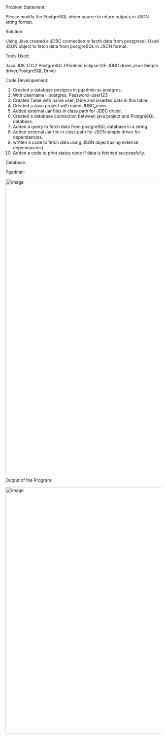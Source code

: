 
Problem Statement: 

Please modify the PostgreSQL driver source to return outputs in JSON string format.

Solution:

Using Java created a JDBC connection to fecth data from postgresql.
Used JSON object to fetch data from postgreSQL in JSON format.

Tools Used:

Java JDK 17.0.2
PostgreSQL 
PGadmin
Eclipse IDE
JDBC driver,Json Simple driver,PostgreSQL Driver

Code Developement:

1. Created a database postgres in pgadmin as postgres.
2. With Username= postgres, Password=user123
3. Created Table with name user_table and inserted data in this table.
4. Created a Java project with name JDBC_conn.
5. Added external Jar files in class path for JDBC driver.
6. Created a database connection between java project and PostgreSQL database.
7. Added a query to fetch data from postgreSQL database in a string.
8. Added external Jar file in class path for JSON simple driver for dependancies.
9. written a code to fetch data using JSON object(using external dependancies)
10. Added a code to print status code if data is fetched successfully.




Database :

Pgadmin:

<img width="953" alt="image" src="https://user-images.githubusercontent.com/100692886/182290078-bd19f5a1-4848-46a0-a97c-53d2d7352c6b.png">

Output of the Program:

<img width="799" alt="image" src="https://user-images.githubusercontent.com/100692886/182290510-a0c406b7-d10e-4c21-b298-b48c294eb32f.png">

